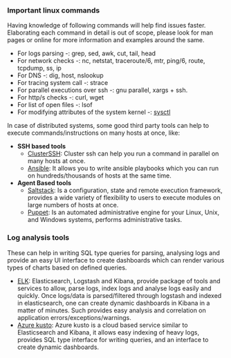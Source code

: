### Important linux commands

Having knowledge of following commands will help find issues faster. Elaborating each command in detail is out of scope, please look for man pages or online for more information and examples around the same.

- For logs parsing -: grep, sed, awk, cut, tail, head
- For network checks -: nc, netstat, traceroute/6, mtr, ping/6, route, tcpdump, ss, ip
- For DNS -: dig, host, nslookup
- For tracing system call -: strace
- For parallel executions over ssh -: gnu parallel, xargs + ssh.
- For http/s checks -: curl, wget
- For list of open files -: lsof
- For modifying attributes of the system kernel -: [sysctl](https://man7.org/linux/man-pages/man8/sysctl.8.html)

In case of distributed systems, some good third party tools can help to execute commands/instructions on many hosts at once, like:

- **SSH based tools**
    - [ClusterSSH](https://github.com/duncs/clusterssh): Cluster ssh can help you run a command in parallel on many hosts at once.
    - [Ansible](https://github.com/ansible/ansible): It allows you to write ansible playbooks which you can run on hundreds/thousands of hosts at the same time.
- **Agent Based tools**
    - [Saltstack](https://github.com/saltstack/salt): Is a configuration, state and remote execution framework, provides a wide variety of flexibility to users to execute modules on large numbers of hosts at once.
    - [Puppet](https://github.com/puppetlabs/puppet): Is an automated administrative engine for your Linux, Unix, and Windows systems, performs administrative tasks.

### Log analysis tools

These can help in writing SQL type queries for parsing, analysing logs and provide an easy UI interface to create dashboards which can render various types of charts based on defined queries.

- [ELK](https://www.elastic.co/what-is/elk-stack): Elasticsearch, Logstash and Kibana, provide package of tools and services to allow, parse logs, index logs and analyse logs easily and quickly. Once logs/data is parsed/filtered through logstash and indexed in elasticsearch, one can create dynamic dashboards in Kibana in a matter of minutes. Such provides easy analysis and correlation on application errors/exceptions/warnings.
- [Azure kusto](https://docs.microsoft.com/en-us/azure/data-explorer): Azure kusto is a cloud based service similar to Elasticsearch and Kibana, it allows easy indexing of heavy logs, provides SQL type interface for writing queries, and an interface to create dynamic dashboards.

